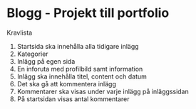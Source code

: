 # Blogg - Projekt till portfolio

Kravlista

1. Startsida ska innehålla alla tidigare inlägg
2. Kategorier
3. Inlägg på egen sida
4. En inforuta med profilbild samt information
5. Inlägg ska innehålla titel, content och datum
6. Det ska gå att kommentera inlägg
7. Kommentarer ska visas under varje inlägg på inläggssidan
8. På startsidan visas antal kommentarer
